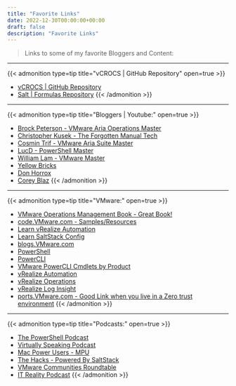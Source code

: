 ```yaml
---
title: "Favorite Links"
date: 2022-12-30T00:00:00+00:00
draft: false
description: "Favorite Links"
---
```


>Links to some of my favorite Bloggers and Content:

---

{{< admonition type=tip title="vCROCS | GitHub Repository" open=true >}}
* [vCROCS | GitHub Repository](https://github.com/dalehassinger/unlocking-the-potential)
* [Salt | Formulas Repository](https://github.com/orgs/saltstack-formulas/repositories?type=all)
{{< /admonition >}}

---

{{< admonition type=tip title="Bloggers | Youtube:" open=true >}}
* [Brock Peterson - VMware Aria Operations Master](https://www.brockpeterson.com)
* [Christopher Kusek - The Forgotten Manual Tech](https://www.youtube.com/@WTFManTech/featured)
* [Cosmin Trif - VMware Aria Suite Master](https://cosmin.gq/)
* [LucD - PowerShell Master](https://www.lucd.info)
* [William Lam - VMware Master](https://williamlam.com)
* [Yellow Bricks](https://www.yellow-bricks.com)
* [Don Horrox](https://www.vchamp.net/)
* [Corey Blaz](https://coreyblaz.com/)
{{< /admonition >}}

---

{{< admonition type=tip title="VMware:" open=true >}}
* [VMware Operations Management Book - Great Book!](https://www.vmwareopsguide.com/)
* [code.VMware.com - Samples/Resources](https://code.vmware.com)
* [Learn vRealize Automation](https://learnvrealizeautomation.github.io)
* [Learn SaltStack Config](https://learnsaltstackconfig.github.io/)
* [blogs.VMware.com](https://blogs.vmware.com)
* [PowerShell](https://docs.microsoft.com/en-us/powershell/)
* [PowerCLI](https://www.vmware.com/support/developer/PowerCLI/)
* [VMware PowerCLI Cmdlets by Product](https://developer.vmware.com/docs/powercli/latest/products/)
* [vRealize Automation](https://www.vmware.com/products/vrealize-automation.html)
* [vRealize Operations](https://www.vmware.com/products/vrealize-operations.html)
* [vRealize Log Insight](https://www.vmware.com/products/vrealize-log-insight.html)
* [ports.VMware.com - Good Link when you live in a Zero trust environment](https://ports.vmware.com)
{{< /admonition >}}

---

{{< admonition type=tip title="Podcasts:" open=true >}}
* [The PowerShell Podcast](https://powershellpodcast.podbean.com/)
* [Virtually Speaking Podcast](https://www.vspeakingpodcast.com)
* [Mac Power Users - MPU](https://www.relay.fm/mpu)
* [The Hacks - Powered By SaltStack](https://saltproject.io/the-hacks/episodes/)
* [VMware Communities Roundtable](https://app.talkshoe.com/show/vmware-communities-roundtable)
* [IT Reality Podcast](https://itr-it-reality.zencast.website/episodes/21)
{{< /admonition >}}

